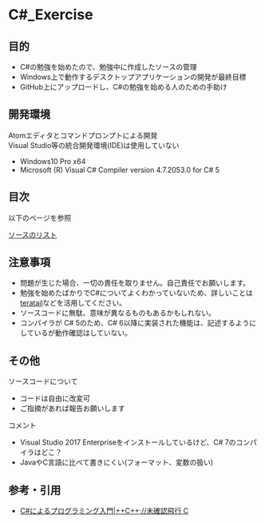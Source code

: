 # C#_Exercise
## 目的
- C#の勉強を始めたので、勉強中に作成したソースの管理
- Windows上で動作するデスクトップアプリケーションの開発が最終目標
- GitHub上にアップロードし、C#の勉強を始める人のための手助け

## 開発環境
Atomエディタとコマンドプロンプトによる開発  
Visual Studio等の統合開発環境(IDE)は使用していない
- Windows10 Pro x64
- Microsoft (R) Visual C# Compiler version 4.7.2053.0 for C# 5

## 目次
以下のページを参照  

[ソースのリスト](https://github.com/mryyomutga/CS_Exercise/blob/master/Beginners/SourceList.md)

## 注意事項
- 問題が生じた場合、一切の責任を取りません。自己責任でお願いします。
- 勉強を始めたばかりでC#についてよくわかっていないため、詳しいことは[teratail](https://teratail.com/)などを活用してください。
- ソースコードに無駄、意味が異なるものもあるかもしれない。
- コンパイラが C# 5のため、C# 6以降に実装された機能は、記述するようにしているが動作確認はしていない。

## その他
ソースコードについて
- コードは自由に改変可
- ご指摘があれば報告お願いします  

コメント
- Visual Studio 2017 Enterpriseをインストールしているけど、C# 7のコンパイラはどこ？
- JavaやC言語に比べて書きにくい(フォーマット、変数の扱い)

## 参考・引用
- [C#によるプログラミング入門|++C++;//未確認飛行 C](http://ufcpp.net/study/csharp/)
